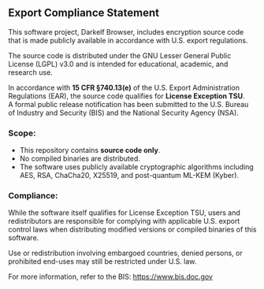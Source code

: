## Export Compliance Statement

This software project, Darkelf Browser, includes encryption source code that is made publicly available in accordance with U.S. export regulations.

The source code is distributed under the GNU Lesser General Public License (LGPL) v3.0 and is intended for educational, academic, and research use.

In accordance with **15 CFR §740.13(e)** of the U.S. Export Administration Regulations (EAR), the source code qualifies for **License Exception TSU**.  
A formal public release notification has been submitted to the U.S. Bureau of Industry and Security (BIS) and the National Security Agency (NSA).

### Scope:
- This repository contains **source code only**.
- No compiled binaries are distributed.
- The software uses publicly available cryptographic algorithms including AES, RSA, ChaCha20, X25519, and post-quantum ML-KEM (Kyber).

### Compliance:
While the software itself qualifies for License Exception TSU, users and redistributors are responsible for complying with applicable U.S. export control laws when distributing modified versions or compiled binaries of this software.

Use or redistribution involving embargoed countries, denied persons, or prohibited end-uses may still be restricted under U.S. law.

For more information, refer to the BIS: https://www.bis.doc.gov